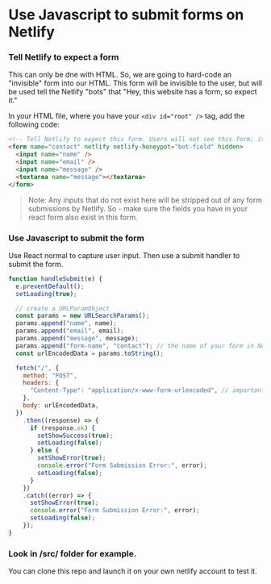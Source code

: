 # Use Javascript to submit forms on Netlify

### Tell Netlify to expect a form

This can only be dne with HTML. So, we are going to hard-code an "invisible" form into our HTML. This form will be invisible to the user, but will be used tell the Netlify "bots" that "Hey, this website has a form, so expect it."

In your HTML file, where you have your `<div id="root" />` tag, add the following code:

```html
<!-- Tell Netlify to expect this form. Users will not see this form; it has the "hidden" attribute. -->
<form name="contact" netlify netlify-honeypot="bot-field" hidden>
  <input name="name" />
  <input name="email" />
  <input name="message" />
  <textarea name="message"></textarea>
</form>
```

> Note: Any inputs that do not exist here will be stripped out of any form submissions by Netlify. So - make sure the fields you have in your react form also exist in this form.

### Use Javascript to submit the form

Use React normal to capture user input. Then use a submit handler to submit the form.

```js
function handleSubmit(e) {
  e.preventDefault();
  setLoading(true);

  // create a URLParamObject
  const params = new URLSearchParams();
  params.append("name", name);
  params.append("email", email);
  params.append("message", message);
  params.append("form-name", "contact"); // the name of your form in Netlify
  const urlEncodedData = params.toString();

  fetch("/", {
    method: "POST",
    headers: {
      "Content-Type": "application/x-www-form-urlencoded", // important! we are not sending JSON, we are sending URL encoded data
    },
    body: urlEncodedData,
  })
    .then((response) => {
      if (response.ok) {
        setShowSuccess(true);
        setLoading(false);
      } else {
        setShowError(true);
        console.error("Form Submission Error:", error);
        setLoading(false);
      }
    })
    .catch((error) => {
      setShowError(true);
      console.error("Form Submission Error:", error);
      setLoading(false);
    });
}
```

### Look in /src/ folder for example.

You can clone this repo and launch it on your own netlify account to test it.
